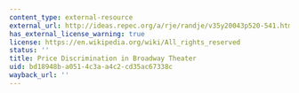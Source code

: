 ```yaml
---
content_type: external-resource
external_url: http://ideas.repec.org/a/rje/randje/v35y20043p520-541.html
has_external_license_warning: true
license: https://en.wikipedia.org/wiki/All_rights_reserved
status: ''
title: Price Discrimination in Broadway Theater
uid: bd18948b-a051-4c3a-a4c2-cd35ac67338c
wayback_url: ''
---
```

